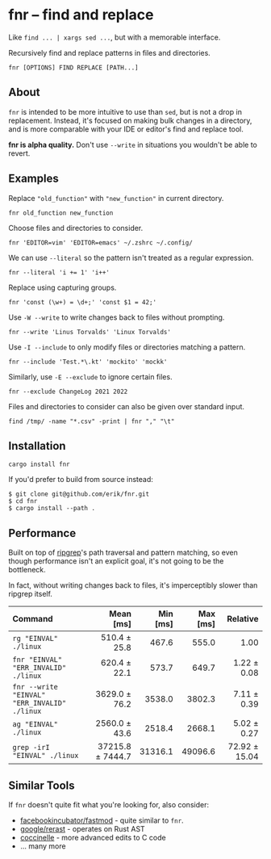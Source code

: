 # fnr – find and replace

Like `find ... | xargs sed ...`, but with a memorable interface.

Recursively find and replace patterns in files and directories.

```
fnr [OPTIONS] FIND REPLACE [PATH...]
```

## About

`fnr` is intended to be more intuitive to use than `sed`, but is not a
drop in replacement. Instead, it's focused on making bulk changes in a
directory, and is more comparable with your IDE or editor's find and
replace tool.

**fnr is alpha quality.** Don't use `--write` in situations you
wouldn't be able to revert.

## Examples

Replace `"old_function"` with `"new_function"` in current directory.
```
fnr old_function new_function
```

Choose files and directories to consider.
```
fnr 'EDITOR=vim' 'EDITOR=emacs' ~/.zshrc ~/.config/
```

We can use `--literal` so the pattern isn't treated as a regular expression.
```
fnr --literal 'i += 1' 'i++'
```

Replace using capturing groups.
```
fnr 'const (\w+) = \d+;' 'const $1 = 42;'
```

Use `-W --write` to write changes back to files without prompting.
```
fnr --write 'Linus Torvalds' 'Linux Torvalds'
```

Use `-I --include` to only modify files or directories matching a pattern.
```
fnr --include 'Test.*\.kt' 'mockito' 'mockk'
```

Similarly, use `-E --exclude` to ignore certain files.
```
fnr --exclude ChangeLog 2021 2022
```

Files and directories to consider can also be given over standard input.
```
find /tmp/ -name "*.csv" -print | fnr "," "\t"
```

## Installation

```
cargo install fnr
```

If you'd prefer to build from source instead:

``` console
$ git clone git@github.com/erik/fnr.git
$ cd fnr
$ cargo install --path .
```

## Performance

Built on top of [ripgrep]'s path traversal and pattern matching, so
even though performance isn't an explicit goal, it's not going to be
the bottleneck.

In fact, without writing changes back to files, it's imperceptibly
slower than ripgrep itself.

| Command                                      |        Mean [ms] | Min [ms] | Max [ms] |      Relative |
|:---------------------------------------------|-----------------:|---------:|---------:|--------------:|
| `rg "EINVAL" ./linux`                        |     510.4 ± 25.8 |    467.6 |    555.0 |          1.00 |
| `fnr "EINVAL" "ERR_INVALID" ./linux`         |     620.4 ± 22.1 |    573.7 |    649.7 |   1.22 ± 0.08 |
| `fnr --write "EINVAL" "ERR_INVALID" ./linux` |    3629.0 ± 76.2 |   3538.0 |   3802.3 |   7.11 ± 0.39 |
| `ag "EINVAL" ./linux`                        |    2560.0 ± 43.6 |   2518.4 |   2668.1 |   5.02 ± 0.27 |
| `grep -irI "EINVAL" ./linux`                 | 37215.8 ± 7444.7 |  31316.1 |  49096.6 | 72.92 ± 15.04 |

[ripgrep]: https://github.com/BurntSushi/ripgrep

## Similar Tools

If `fnr` doesn't quite fit what you're looking for, also consider:

- [facebookincubator/fastmod](https://github.com/facebookincubator/fastmod/) - quite similar to `fnr`.
- [google/rerast](https://github.com/google/rerast) - operates on Rust AST
- [coccinelle](https://coccinelle.gitlabpages.inria.fr/website/) - more advanced edits to C code
- ... many more
